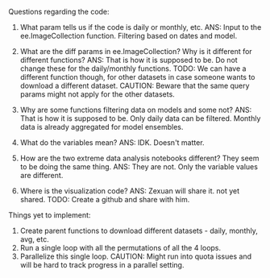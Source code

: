 Questions regarding the code:
1. What param tells us if the code is daily or monthly, etc.
    ANS: Input to the ee.ImageCollection function.
         Filtering based on dates and model.
         
2. What are the diff params in ee.ImageCollection? Why is it different for different functions?
    ANS: That is how it is supposed to be. Do not change these for the daily/monthly functions.
         TODO: We can have a different function though, for other datasets in 
               case someone wants to download a different dataset.
               CAUTION: Beware that the same query params might not apply for the other datasets.
               
3. Why are some functions filtering data on models and some not?
    ANS: That is how it is supposed to be. Only daily data can be filtered.
         Monthly data is already aggregated for model ensembles.

4. What do the variables mean?
    ANS: IDK. Doesn't matter.

5. How are the two extreme data analysis notebooks different? They seem to be doing the same thing.
    ANS: They are not. Only the variable values are different.

6. Where is the visualization code?
    ANS: Zexuan will share it. not yet shared.
         TODO: Create a github and share with him.

Things yet to implement:
1. Create parent functions to download different datasets - daily, monthly, avg, etc.
2. Run a single loop with all the permutations of all the 4 loops.
3. Parallelize this single loop. CAUTION: Might run into quota issues and will be hard to track progress in a parallel setting.
